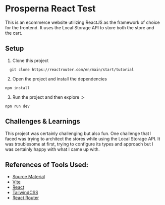 # Prosperna React Test

This is an ecommerce website utilizing ReactJS as the framework of choice for the frontend. It uses the Local Storage API to store both the store and the cart.

## Setup

1. Clone this project

```
  git clone https://reactrouter.com/en/main/start/tutorial
```

2. Open the project and install the dependencies

```
npm install
```

3. Run the project and then explore :>

```
npm run dev
```

## Challenges & Learnings

This project was certainly challenging but also fun. One challenge that I faced was trying to architect the stores while using the Local Storage API. It was troublesome at first, trying to configure its types and approach but I was certainly happy with what I came up with.

## References of Tools Used:

- [Source Material](https://github.com/Prosperna/prosperna-ecom-test/tree/main)
- [Vite](https://vitest.dev)
- [React](https://react.dev)
- [TailwindCSS](https://tailwindcss.com/docs/installation)
- [React Router](https://reactrouter.com/en/main/start/tutorial)
